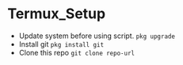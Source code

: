 # Termux_Setup

- Update system before using script. `pkg upgrade`
- Install git `pkg install git`
- Clone this repo `git clone repo-url`
